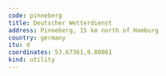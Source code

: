 ```yaml
---
code: pinneberg
title: Deutscher Wetterdienst
address: Pinneberg, 15 km north of Hamburg
country: germany
itu: d
coordinates: 53.67361,9.80861
kind: utility
---
```

